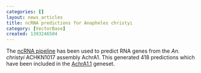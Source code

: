 ```yaml
---
categories: []
layout: news_articles
title: ncRNA predictions for Anopheles christyi
category: [VectorBase]
created: 1393246504
---
```

The <a href="/info/genome/genebuild/ncrna.html">ncRNA pipeline</a> has been used to predict RNA genes from the <em>An. christyi</em> ACHKN1017 assembly AchrA1. This generated 418 predictions which have been included in the <a href="/organisms/anopheles-christyi/achkn1017/AchrA1.1">AchrA1.1</a> geneset.
